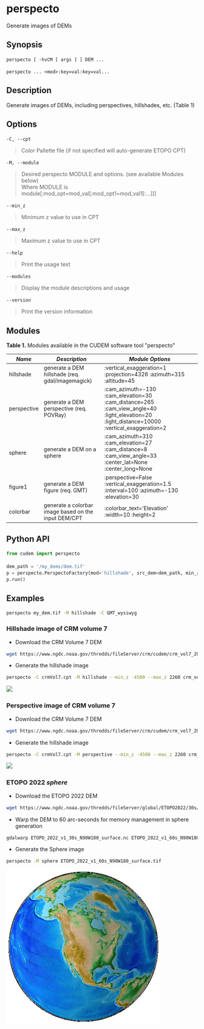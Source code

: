 # perspecto

Generate images of DEMs

## Synopsis

```
perspecto [ -hvCM [ args ] ] DEM ...

perspecto ... <mod>:key=val:key=val...
```

## Description

Generate images of DEMs, including perspectives, hillshades, etc. (Table 1)

## Options
`-C, --cpt`

> Color Pallette file (if not specified will auto-generate ETOPO CPT)

`-M, --module`

> Desired perspecto MODULE and options. (see available Modules below)\
> Where MODULE is module[:mod_opt=mod_val[:mod_opt1=mod_val1[:...]]]

`--min_z`

> Minimum z value to use in CPT

`--max_z`

> Maximum z value to use in CPT

`--help`

> Print the usage text

`--modules`

> Display the module descriptions and usage

`--version`

> Print the version information

## Modules

**Table 1.** Modules available in the CUDEM software tool "perspecto"

|  ***Name***  |  ***Description*** | ***Module Options*** |
|----------------------|----------------------------------|----------------------------------|
| hillshade | generate a DEM hillshade (req. gdal/imagemagick) | :vertical_exaggeration=1 :projection=4326 :azimuth=315 :altitude=45 |
| perspective | generate a DEM perspective (req. POVRay) | :cam_azimuth=-130 :cam_elevation=30 :cam_distance=265 :cam_view_angle=40 :light_elevation=20 :light_distance=10000 :vertical_exaggeration=2 |
| sphere | generate a DEM on a sphere | :cam_azimuth=310 :cam_elevation=27 :cam_distance=8 :cam_view_angle=33 :center_lat=None :center_long=None |
| figure1 | generate a DEM figure (req. GMT) | :perspective=False :vertical_exaggeration=1.5 :interval=100 :azimuth=-130 :elevation=30 | 
| colorbar | generate a colorbar image based on the input DEM/CPT | :colorbar_text='Elevation' :width=10 :height=2 |

## Python API

```python
from cudem import perspecto

dem_path = '/my_dems/dem.tif'
p = perspecto.PerspectoFactory(mod='hillshade', src_dem=dem_path, min_z=-1000, max_z=100)._acquire_module()
p.run()
```

## Examples

```bash
perspecto my_dem.tif -M hillshade -C GMT_wysiwyg
```

### Hillshade image of CRM volume 7

- Download the CRM Volume 7 DEM

```bash
wget https://www.ngdc.noaa.gov/thredds/fileServer/crm/cudem/crm_vol7_2024.nc
```

- Generate the hillshade image

```bash
perspecto -C crmVol7.cpt -M hillshade --min_z -4500 --max_z 2260 crm_vol7_2024_3as.tif
```

![](/media/crm_vol7_2024_hs.png)

### Perspective image of CRM volume 7

- Download the CRM Volume 7 DEM

```bash
wget https://www.ngdc.noaa.gov/thredds/fileServer/crm/cudem/crm_vol7_2024.nc
```

- Generate the hillshade image

```bash
perspecto -C crmVol7.cpt -M perspective --min_z -4500 --max_z 2260 crm_vol7_2024_3as.tif
```

![](/media/crm_vol7_2024_perspective.png)

### ETOPO 2022 *sphere*

- Download the ETOPO 2022 DEM

```bash
wget https://www.ngdc.noaa.gov/thredds/fileServer/global/ETOPO2022/30s/30s_surface_elev_netcdf/ETOPO_2022_v1_30s_N90W180_surface.nc
```

- Warp the DEM to 60 arc-seconds for memory management in sphere generation

```bash
gdalwarp ETOPO_2022_v1_30s_N90W180_surface.nc ETOPO_2022_v1_60s_N90W180_surface.tif -tr 0.016666666666666666 0.016666666666666666
```

- Generate the Sphere image

```bash
perspecto -M sphere ETOPO_2022_v1_60s_N90W180_surface.tif
```

![](/media/etopo22_northAmerica.png)